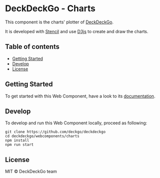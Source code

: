 # DeckDeckGo - Charts

This component is the charts' plotter of [DeckDeckGo].

It is developed with [Stencil](https://stenciljs.com) and use [D3js](https://d3js.org) to create and draw the charts.

## Table of contents

- [Getting Started](#getting-started)
- [Develop](#develop)
- [License](#license)

## Getting Started

To get started with this Web Component, have a look to its [documentation](https://docs.deckdeckgo.com/components/charts).

## Develop

To develop and run this Web Component locally, proceed as following:

```
git clone https://github.com/deckgo/deckdeckgo
cd deckdeckgo/webcomponents/charts
npm install
npm run start
```

## License

MIT © DeckDeckGo team

[DeckDeckGo]: https://deckdeckgo.com
